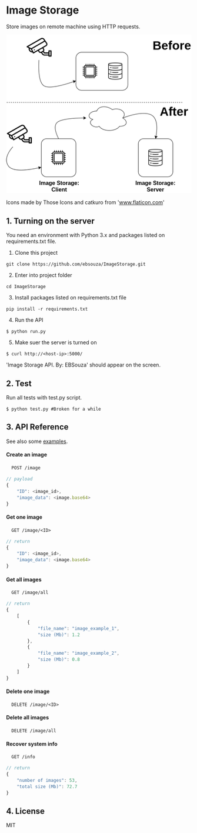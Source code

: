 # Image Storage 

Store images on remote machine using HTTP requests.

![](readme/ImageStorage-en.png)

Icons made by Those Icons and catkuro from 'www.flaticon.com'

## 1. Turning on the server

You need an environment with Python 3.x and packages listed on requirements.txt file. 

1. Clone this project 
```shell
git clone https://github.com/ebsouza/ImageStorage.git
```

2. Enter into project folder
```shell
cd ImageStorage
```

3. Install packages listed on requirements.txt file
```shell
pip install -r requirements.txt
```

4. Run the API
```shell
$ python run.py
```

5. Make suer the server is turned on 
```shell
$ curl http://<host-ip>:5000/
```

'Image Storage API. By: EBSouza' should appear on the screen.



## 2. Test

Run all tests with test.py script.

```shell
$ python test.py #Broken for a while
```


## 3. API Reference

See also some [examples](https://github.com/ebsouza/ImageStorage/tree/master/client).

#### Create an image

```http
  POST /image
```

```javascript
// payload
{ 
    "ID": <image_id>,
    "image_data": <image.base64>
}
```


#### Get one image

```http
  GET /image/<ID>
```

```javascript
// return
{ 
    "ID": <image_id>,
    "image_data": <image.base64>
}
```

#### Get all images

```http
  GET /image/all
```

```javascript
// return
{ 
    [
        {
            "file_name": "image_example_1",
            "size (Mb)": 1.2
        },
        {
            "file_name": "image_example_2",
            "size (Mb)": 0.8
        }
    ]   
}
```

#### Delete one image

```http
  DELETE /image/<ID>
```

#### Delete all images

```http
  DELETE /image/all
```

#### Recover system info

```http
  GET /info
```

```javascript
// return
{ 
    "number of images": 53,
    "total size (Mb)": 72.7
}
```


## 4. License

MIT






